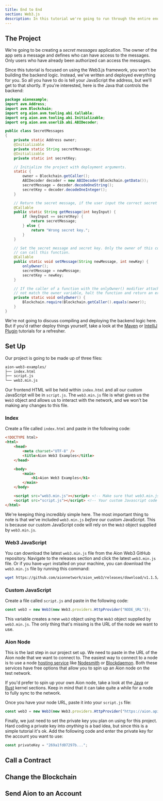 ```yaml
---
title: End to End
section: Web3.js
description: In this tutorial we're going to run through the entire end-to-end process of setting up your Web3.js project, connecting to a node, and interacting with a contract. This is a great place to get started with building web front-ends for your applications. We'll be supplying a sample contract for you to use, so you don't have to write any Java in this tutorial, and can focus on the JavaScript. We've also already deployed the contract, so you can just use our contract address as your _endpoint_.
---
```


## The Project

We're going to be creating a _secret messages_ application. The owner of the app sets a message and defines who can have access to the messages. Only users who have already been authorized can access the messages.

Since this tutorial is focused on using the Web3.js framework, you won't be building the backend logic. Instead, we've written and deployed everything for you. So all you have to do is tell your JavaScript the address, but we'll get to that shortly. If you're interested, here is the Java that controls the backend:

```java
package aionexample;
import avm.Address;
import avm.Blockchain;
import org.aion.avm.tooling.abi.Callable;
import org.aion.avm.tooling.abi.Initializable;
import org.aion.avm.userlib.abi.ABIDecoder;

public class SecretMessages
{
    private static Address owner;
    @Initializable
    private static String secretMessage;
    @Initializable
    private static int secretKey;

    // Initialize the project with deployment arguments.
    static {
        owner = Blockchain.getCaller();
        ABIDecoder decoder = new ABIDecoder(Blockchain.getData());
        secretMessage = decoder.decodeOneString();
        secretKey = decoder.decodeOneInteger();
    }

    // Return the secret message, if the user input the correct secret key.
    @Callable
    public static String getMessage(int keyInput) {
        if (keyInput == secretKey) {
            return secretMessage;
        } else {
            return "Wrong secret key.";
        }
    }

    // Set the secret message and secret key. Only the owner of this contract
    // can call this function.
    @Callable
    public static void setMessage(String newMessage, int newKey) {
        onlyOwner();
        secretMessage = newMessage;
        secretKey = newKey;
    }

    // If the caller of a function with the onlyOwner() modifier attached does
    // not match the owner variable, halt the function and return an error.
    private static void onlyOwner() {
        Blockchain.require(Blockchain.getCaller().equals(owner));
    }
}
```

We're not going to discuss compiling and deploying the backend logic here. But if you'd rather deploy things yourself, take a look at the [Maven](tutorials/maven-cli) or [IntelliJ Plugin](tutorials/intellij-plugin) tutorials for a refresher.

## Set Up

Our project is going to be made up of three files:

```bash
aion-web3-examples/
├── index.html
├── script.js
└── web3.min.js
```

Our frontend HTML will be held within `index.html` and all our custom JavaScript will be in `script.js`. The `web3.min.js` file is what gives us the `Web3` object and allows us to interact with the network, and we won't be making any changes to this file.

### Index

Create a file called `index.html` and paste in the following code:

```html
<!DOCTYPE html>
<html>
    <head>
        <meta charset="UTF-8" />
        <title>Aion Web3 Examples</title>
    </head>

    <body>
        <main>
            <h1>Aion Web3 Examples</h1>
        </main>
    </body>

    <script src="web3.min.js"></script> <!-- Make sure that web3.min.js is included before any other scripts. -->
    <script src="script.js"></script> <!-- Your custom Javascript code will go in here. -->
</html>
```

We're keeping thing incredibly simple here. The most important thing to note is that we've included `web3.min.js` _before_ our custom JavaScript. This is because our custom JavaScript code will rely on the `Web3` object supplied by `web3.min.js`.

### Web3 JavaScript

You can download the latest `web3.min.js` file from the Aion Web3 GitHub repository. Navigate to the releases section and click the latest `web3.min.js` file. Or if you have `wget` installed on your machine, you can download the `web3.min.js` file by running this command:

```bash
wget https://github.com/aionnetwork/aion_web3/releases/download/v1.1.5/web3.min.js
```

### Custom JavaScript

Create a file called `script.js` and paste in the following code:

```javascript
const web3 = new Web3(new Web3.providers.HttpProvider("NODE_URL"));
```

This variable creates a new `web3` object using the `Web3` object supplied by `web3.min.js`. The only thing that's missing is the URL of the node we want to use.

### Aion Node

This is the last step in our project set up. We need to paste in the URL of the Aion node that we want to connect to. The easiest way to connect to a node is to use a node [hosting service](developers/nodes/hosting-services) like [Nodesmith](https://nodesmith.io/) or [Blockdaemon](https://blockdaemon.com/). Both these services have free options that allow you to spin up an Aion node on the test network.

If you'd prefer to spin up your own Aion node, take a look at the [Java](developers/nodes/java/overview) or [Rust](developers/nodes/rust/overview) kernel sections. Keep in mind that it can take quite a while for a node to fully sync to the network.

Once you have your node URL, paste it into your `script.js` file:

```javascript
const web3 = new Web3(new Web3.providers.HttpProvider("https://aion.api.nodesmith.io/v1/mastery/jsonrpc?apiKey=ab40c8f..."));
```

Finally, we just need to set the private key you plan on using for this project. Hard coding a private key into _anything_ is a bad idea, but since this is a simple tutorial it's ok. Add the following code and enter the private key for the account you want to use:

```javascript
const privateKey = "269a1fd07297b...";
```

## Call a Contract

## Change the Blockchain

## Send Aion to an Account
